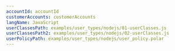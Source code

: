 ```yaml
---
accountId: accountId
customerAccounts: customerAccounts
langName: JavaScript
userClassesPath: examples/user_types/nodejs/01-userClasses.js
userClassesPath2: examples/user_types/nodejs/02-userClasses.js
userPolicyPath: examples/user_types/nodejs/user_policy.polar
---
```

